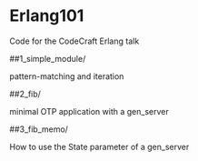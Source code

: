 Erlang101
=========

Code for the CodeCraft Erlang talk

##1_simple_module/

pattern-matching and iteration

##2_fib/

minimal OTP application with a gen_server

##3_fib_memo/

How to use the State parameter of a gen_server
